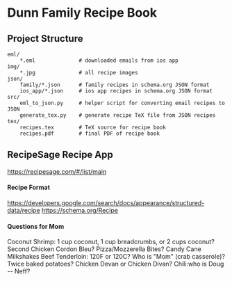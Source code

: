 # Dunn Family Recipe Book

## Project Structure
```
eml/
	*.eml              # downloaded emails from ios app
img/
	*.jpg              # all recipe images
json/
	family/*.json      # family recipes in schema.org JSON format
	ios_app/*.json     # ios app recipes in schema.org JSON format
src/
	eml_to_json.py     # helper script for converting email recipes to JSON
	generate_tex.py    # generate recipe TeX file from JSON recipes
tex/
	recipes.tex        # TeX source for recipe book
	recipes.pdf        # final PDF of recipe book
```

## RecipeSage Recipe App
https://recipesage.com/#/list/main

#### Recipe Format
https://developers.google.com/search/docs/appearance/structured-data/recipe
https://schema.org/Recipe

#### Questions for Mom
Coconut Shrimp: 1 cup coconut, 1 cup breadcrumbs, or 2 cups coconut?
Second Chicken Cordon Bleu?
Pizza/Mozzerella Bites?
Candy Cane Milkshakes
Beef Tenderloin: 120F or 120C?
Who is "Mom" (crab casserole)?
Twice baked potatoes?
Chicken Devan or Chicken Divan?
Chili:who is Doug -- Neff?
